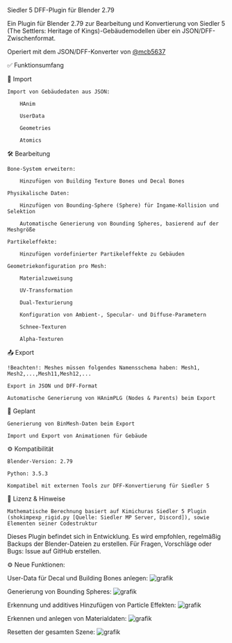 Siedler 5 DFF-Plugin für Blender 2.79

Ein Plugin für Blender 2.79 zur Bearbeitung und Konvertierung von Siedler 5 (The Settlers: Heritage of Kings)-Gebäudemodellen über ein JSON/DFF-Zwischenformat.

Operiert mit dem JSON/DFF-Konverter von [@mcb5637](https://github.com/mcb5637/S5Converter)

✅ Funktionsumfang

🔽 Import

    Import von Gebäudedaten aus JSON:

        HAnim

        UserData

        Geometries

        Atomics

🛠 Bearbeitung

    Bone-System erweitern:

        Hinzufügen von Building Texture Bones und Decal Bones

    Physikalische Daten:

        Hinzufügen von Bounding-Sphere (Sphere) für Ingame-Kollision und Selektion

        Automatische Generierung von Bounding Spheres, basierend auf der Meshgröße

    Partikeleffekte:

        Hinzufügen vordefinierter Partikeleffekte zu Gebäuden

    Geometriekonfiguration pro Mesh:

        Materialzuweisung

        UV-Transformation

        Dual-Texturierung

        Konfiguration von Ambient-, Specular- und Diffuse-Parametern

        Schnee-Texturen

        Alpha-Texturen

📤 Export

    !Beachten!: Meshes müssen folgendes Namensschema haben: Mesh1, Mesh2,...,Mesh11,Mesh12,...

    Export in JSON und DFF-Format

    Automatische Generierung von HAnimPLG (Nodes & Parents) beim Export

🧪 Geplant

    Generierung von BinMesh-Daten beim Export

    Import und Export von Animationen für Gebäude

⚙ Kompatibilität

    Blender-Version: 2.79

    Python: 3.5.3

    Kompatibel mit externen Tools zur DFF-Konvertierung für Siedler 5

📝 Lizenz & Hinweise

    Mathematische Berechnung basiert auf Kimichuras Siedler 5 Plugin (shokimpexp_rigid.py [Quelle: Siedler MP Server, Discord]), sowie Elementen seiner Codestruktur

Dieses Plugin befindet sich in Entwicklung. Es wird empfohlen, regelmäßig Backups der Blender-Dateien zu erstellen.
Für Fragen, Vorschläge oder Bugs: Issue auf GitHub erstellen.


⚙️ Neue Funktionen:

User-Data für Decal und Building Bones anlegen:
![grafik](https://github.com/user-attachments/assets/681dc428-140c-4f79-b9ef-b8c26a35450d)

Generierung von Bounding Spheres:
![grafik](https://github.com/user-attachments/assets/ca1d2f9d-0645-42ce-8d33-fa4f617de3e3)

Erkennung und additives Hinzufügen von Particle Effekten:
![grafik](https://github.com/user-attachments/assets/d060aa6d-183b-44d9-8594-d2ad702213b5)

Erkennen und anlegen von Materialdaten:
![grafik](https://github.com/user-attachments/assets/915752d4-ba0f-4853-9f31-a681fe088b48)

Resetten der gesamten Szene:
![grafik](https://github.com/user-attachments/assets/42643b07-7543-40b8-a68d-86725adcc93f)


